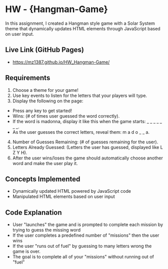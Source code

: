 # HW - {Hangman-Game}
In this assignment, I created a Hangman style game with a Solar System theme that dynamically updates HTML elements through JavaScript based on user input.


## Live Link (GitHub Pages)
- https://mz1387.github.io/HW_Hangman-Game/


## Requirements

1. Choose a theme for your game!
2. Use key events to listen for the letters that your players will type.
3. Display the following on the page:
- Press any key to get started!
- Wins: (# of times user guessed the word correctly).
- If the word is madonna, display it like this when the game starts: _ _ _ _ _ _ _.
- As the user guesses the correct letters, reveal them: m a d o _  _ a.
4. Number of Guesses Remaining: (# of guesses remaining for the user).
5. Letters Already Guessed: (Letters the user has guessed, displayed like L Z Y H).
6. After the user wins/loses the game should automatically choose another word and make the user play it.

## Concepts Implemented

- Dynamically updated HTML powered by JavaScript code
- Manipulated HTML elements based on user input


## Code Explanation
- User "launches" the game and is prompted to complete each mission by trying to guess the missing word
- If the user completes a predefined number of "missions" then the user wins
- If the user "runs out of fuel" by guessing to many letters wrong the game is over.
- The goal is to complete all of your "missions" without running out of "fuel"
